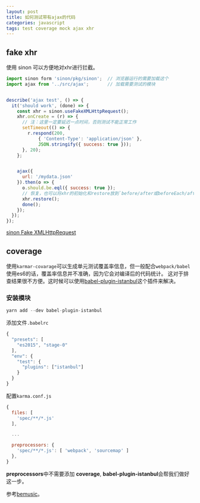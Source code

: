 ```yaml
---
layout: post
title: 如何测试带有ajax的代码
categories: javascript
tags: test coverage mock ajax xhr
---
```



##  fake xhr

使用 sinon 可以方便地对xhr进行拦截。

```js
import sinon form 'sinon/pkg/sinon';  // 浏览器运行的需要加载这个
import ajax from '../src/ajax';       // 加载需要测试的模块


describe('ajax test', () => {
  it('should work', (done) => {
    const xhr = sinon.useFakeXMLHttpRequest();
    xhr.onCreate = (r) => {
      // 注：这里一定要延迟一点时间，否则测试不能正常工作
      setTimeout(() => {
        r.respond(200,
            { 'Content-Type': 'application/json' },
            JSON.stringify({ success: true }));
      }, 20);
    };


    ajax({
      url: '/mydata.json'
    }).then(o => {
      o.should.be.eql({ success: true });
      // 恢复，也可以将xhr的初始化和restore放到`before/after或beforeEach/afterEach中`
      xhr.restore();
      done();
    });
  });
});
```


[sinon Fake XMLHttpRequest](http://sinonjs.org/docs/#server)


## coverage

使用`karmar-covarage`可以生成单元测试覆盖率信息，但一般配合`webpack/babel`使用es6的话，覆盖率信息并不准确，因为它会对编译后的代码统计。 这对于排查结果很不方便。这时候可以使用[babel-plugin-istanbul](https://github.com/istanbuljs/babel-plugin-istanbul)这个插件来解决。


### 安装模块

```js
yarn add --dev babel-plugin-istanbul
```

添加文件`.babelrc`

```js
{
  "presets": [
    "es2015", "stage-0"
  ],
  "env": {
    "test": {
      "plugins": ["istanbul"]
    }
  }
}
```

配置`karma.conf.js`


```js
{
  files: [
    'spec/**/*.js'
  ],

  ...

  preprocessors: {
    'spec/**/*.js': [ 'webpack', 'sourcemap' ]
  },
}
```

**preprocessors**中不需要添加 **coverage**, **babel-plugin-istanbul**会帮我们做好这一步。

参考[bemusic](https://github.com/bemusic/bemuse/)。


